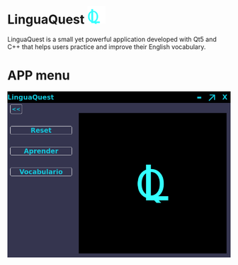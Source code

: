 # LinguaQuest <img src="./imagesREADME/logo.png" alt="logo2" width="40" height="40" >
LinguaQuest is a small yet powerful application developed with Qt5 and C++ that helps users practice and improve their English vocabulary.
# APP menu
![](https://github.com/inkih04/LinguaQuest/blob/main/imagesREADME/fotoMenu.png)
